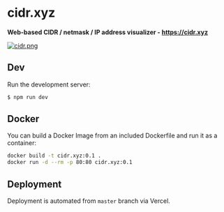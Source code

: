 # cidr.xyz

**Web-based CIDR / netmask / IP address visualizer - https://cidr.xyz**

[![cidr.png](cidr.png)](https://cidr.xyz)

## Dev

Run the development server:

```bash
$ npm run dev
```

## Docker

You can build a Docker Image from an included Dockerfile and run it as a container:

```bash
docker build -t cidr.xyz:0.1 .
docker run -d --rm -p 80:80 cidr.xyz:0.1
```

## Deployment

Deployment is automated from `master` branch via Vercel.
